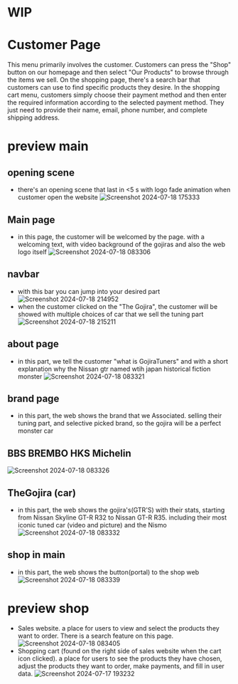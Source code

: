# WIP

# Customer Page
This menu primarily involves the customer. Customers can press the "Shop" button on our homepage and then select "Our Products" to browse through the items we sell. On the shopping page, there's a search bar that customers can use to find specific products they desire. In the shopping cart menu, customers simply choose their payment method and then enter the required information according to the selected payment method. They just need to provide their name, email, phone number, and complete shipping address.

# preview main

## opening scene
- there's an opening scene that last in <5 s with logo fade animation when customer open the website
![Screenshot 2024-07-18 175333](https://github.com/user-attachments/assets/0f76ae06-8a1d-4196-a62c-877d38de4f77)

## Main page
- in this page, the customer will be welcomed by the page. with a welcoming text, with video background of the gojiras and also the web logo itself
![Screenshot 2024-07-18 083306](https://github.com/user-attachments/assets/6f97b206-622d-44d9-a552-d376c9c3985a)

## navbar
- with this bar you can jump into your desired part
![Screenshot 2024-07-18 214952](https://github.com/user-attachments/assets/dea434c0-d236-4137-bc1b-ec1eaf53dec8)
- when the customer clicked on the "The Gojira", the customer will be showed with multiple choices of car that we sell the tuning part
![Screenshot 2024-07-18 215211](https://github.com/user-attachments/assets/ffeb987b-9906-4314-b5ca-5acf77bfdb3c)

## about page
- in this part, we tell the customer "what is GojiraTuners" and with a short explanation why the Nissan gtr named wtih japan historical fiction monster
![Screenshot 2024-07-18 083321](https://github.com/user-attachments/assets/29da0a91-a5bd-4ac5-9281-7b1f7ed72e06)

## brand page
- in this part, the web shows the brand that we Associated. selling their tuning part, and selective picked brand, so the gojira will be a perfect monster car
## BBS  BREMBO  HKS  Michelin
![Screenshot 2024-07-18 083326](https://github.com/user-attachments/assets/bc1ef5dd-f9a1-4542-aed5-eb4c9fdfa74d)

## TheGojira (car)
- in this part, the web shows the gojira's(GTR'S) with their stats, starting from Nissan Skyline GT-R R32 to Nissan GT-R R35. including their most iconic tuned car (video and picture) and the Nismo
![Screenshot 2024-07-18 083332](https://github.com/user-attachments/assets/99819b1b-2b73-4f2b-9db8-1a13154edf54)

## shop in main
- in this part, the web shows the button(portal) to the shop web
![Screenshot 2024-07-18 083339](https://github.com/user-attachments/assets/190ab2e4-aa9d-4b1a-989b-4aebe4d79ca6)

# preview shop
- Sales website. a place for users to view and select the products they want to order. There is a search feature on this page.
![Screenshot 2024-07-18 083405](https://github.com/user-attachments/assets/f6b902da-8a52-4212-993c-e49a699b93cd)
- Shopping cart (found on the right side of sales website when the cart icon clicked). a place for users to see the products they have chosen, adjust the products they want to order, make payments, and fill in user data.
![Screenshot 2024-07-17 193232](https://github.com/user-attachments/assets/95f3d40a-26d8-4922-acba-76e787814d22)


